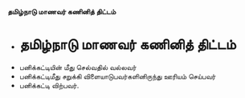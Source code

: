 **தமிழ்நாடு மாணவர் கணினித் திட்டம்**
- # தமிழ்நாடு மாணவர் கணினித் திட்டம்
- பனிக்கட்டியின் மீது செல்வதில் வல்லவர்
- பனிக்கட்டிமீது சறுக்கி விளையாடுபவர்களினிருந்து ஊரியம் செய்பவர்
- பனிக்கட்டி விற்பவர்.

